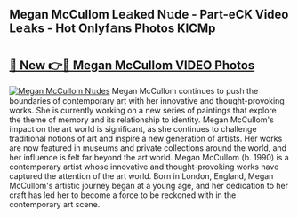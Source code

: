 ## Megan McCullom Le𝚊ked N𝚞de - Part-eCK Video Le𝚊ks - Hot Onlyf𝚊ns Photos KlCMp

# <h2><a href="http://ac3762.deff.icu/?id=Megan+McCullom">🔗 New 👉🔴 Megan McCullom VIDEO Photos</a></h2>

[![Megan McCullom N𝚞des](https://i.imgur.com/rIISA9y.gif)](http://ac3762.deff.icu/?id=Megan+McCullom)
Megan McCullom continues to push the boundaries of contemporary art with her innovative and thought-provoking works. She is currently working on a new series of paintings that explore the theme of memory and its relationship to identity. Megan McCullom's impact on the art world is significant, as she continues to challenge traditional notions of art and inspire a new generation of artists. Her works are now featured in museums and private collections around the world, and her influence is felt far beyond the art world. Megan McCullom (b. 1990) is a contemporary artist whose innovative and thought-provoking works have captured the attention of the art world. Born in London, England, Megan McCullom's artistic journey began at a young age, and her dedication to her craft has led her to become a force to be reckoned with in the contemporary art scene.
